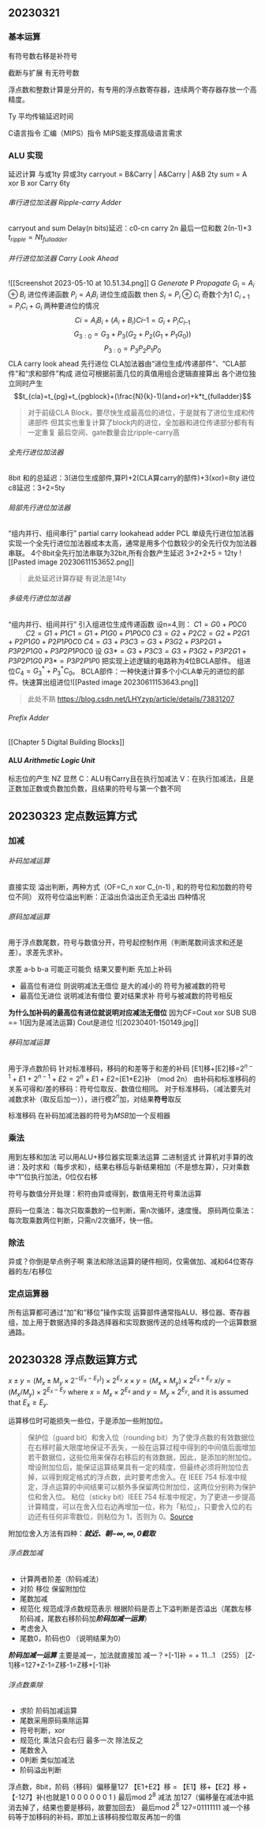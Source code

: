 ## 20230321
### 基本运算
有符号数右移是补符号

截断与扩展
有无符号数

浮点数和整数计算是分开的，有专用的浮点数寄存器，连续两个寄存器存放一个高精度。

Ty 平均传输延迟时间

C语言指令 汇编（MIPS）指令
MIPS能支撑高级语言需求

### ALU 实现
延迟计算 与或1ty 异或3ty
carryout = B&Carry | A&Carry | A&B 2ty
sum = A xor B xor Carry                    6ty

###### 串行进位加法器 *Ripple-carry Adder*
carryout and sum
Delay(n bits)延迟：c0-cn carry 2n    最后一位和数 2(n-1)+3
$t_{ripple}=Nt_{fulladder}$

###### 并行进位加法器 *Carry Look Ahead*
![[Screenshot 2023-05-10 at 10.51.34.png]]
G *Generate* P *Propagate*
$G_i =  A_i \oplus B_i$ 进位传递函数
$P_i=A_iB_i$ 进位生成函数
then
$S_i=P_i\oplus C_i$ 奇数个为1
$C_{i+1}=P_iC_i+G_i$ 两种要进位的情况
$$Ci = A_iB_i +(A_i + B_i)C{i–1} = G_i +P_iC_{i–1}$$
$$G_{3:0}=G_3+P_3(G_2+P_2(G_1+P_1G_0))$$
$$ P_{3:0}=P_3P_2P_1P_0$$
CLA carry look ahead 先行进位
CLA加法器由“进位生成/传递部件”、“CLA部件”和“求和部件”构成
进位可根据前面几位的真值用组合逻辑直接算出
各个进位独立同时产生
$$t_{cla}=t_{pg}+t_{pgblock}+(\frac{N}{k}-1)(and+or)+k*t_{fulladder}$$

> 对于前级CLA Block，要尽快生成最高位的进位，于是就有了进位生成和传递部件
> 但其实也重复计算了block内的进位，全加器和进位传递部分都有有一定重复
> 最后空间、gate数量会比ripple-carry高

###### 全先行进位加法器
8bit 和的总延迟：3(进位生成部件,算P)+2(CLA算carry的部件)+3(xor)=8ty   进位c8延迟：3+2=5ty

###### 局部先行进位加法器
“组内并行、组间串行”
partial carry lookahead adder PCL 单级先行进位加法器
实现一个全先行进位加法器成本太高，通常是用多个位数较少的全先行仅为加法器串联。
4个8bit全先行加法串联为32bit,所有合数产生延迟 3+2+2+5 = 12ty 
![[Pasted image 20230611153652.png]]
>此处延迟计算存疑 有说法是14ty

###### 多级先行进位加法器
“组内并行、组间并行” 引入组进位生成传递函数
设n=4,则：
$C1=G0+P0C0$　　　　 　         
$C2=G1+P1C1=G1+P1G0+P1P0C0$
$C3=G2+P2C2=G2+P2G1+P2P1G0+P2P1P0C0$
$C4=G3+P3C3=G3+P3G2+P3P2G1+P3P2P1G0+P3P2P1P0C0$
设
$G3*=G3+P3C3=G3+P3G2+P3P2G1+P3P2P1G0$
$P3*=P3P2P1P0$
把实现上述逻辑的电路称为4位BCLA部件。
组进位$C_4 =G_3^*+P_3^*C_0$。
BCLA部件：一种快速计算多个小CLA单元的进位的部件。快速算出组进位![[Pasted image 20230611153643.png]]
>此处不熟 https://blog.csdn.net/LHYzyp/article/details/73831207

###### Prefix Adder
[[Chapter 5 Digital Building Blocks]]

#### ALU *Arithmetic Logic Unit*
标志位的产生
NZ 显然
C：ALU有Carry且在执行加减法
V：在执行加减法，且是正数加正数或负数加负数，且结果的符号与第一个数不同

## 20230323 定点数运算方式

### 加减

###### 补码加减运算
直接实现 溢出判断，两种方式（OF=C_n xor C_{n-1) , 和的符号位和加数的符号位不同）
双符号位溢出判断：正溢出负溢出正负无溢出 四种情况

###### 原码加减运算
用于浮点数尾数，符号与数值分开，符号起控制作用（判断尾数间该求和还是差）。求差先求补。

求差 a-b b-a 可能正可能负 结果又要判断
先加上补码
- 最高位有进位 则说明减法无借位 是大的减小的 符号为被减数的符号
- 最高位无进位 说明减法有借位 要对结果求补 符号与被减数的符号相反

**为什么加补码的最高位有进位就说明对应减法无借位**
因为CF=Cout xor SUB
SUB == 1(因为是减法运算)
Cout是进位
![[20230401-150149.jpg]]


###### 移码加减运算
用于浮点数阶码 针对标准移码，移码的和差等于和差的补码
[E1]移+[E2]移=$2^{n-1}+E1+2^{n-1}+E2=2^n+E1+E2$=[E1+E2]补 （mod 2n）
由补码和标准移码的关系可得和/差的移码：符号位取反、数值位相同。
对于标准移码，（减法要先对减数求补（取反后加一）），进行模$2^n$加，对结果**符号**取反

标准移码 在补码加减法器的符号为*MSB*加一个反相器

### 乘法
用到左移和加法 可以用ALU+移位器实现乘法运算
二进制竖式
计算机对手算的改进：及时求和（每步求和），结果右移后与新结果相加（不是想左算），只对乘数中“1”位执行加法，0位仅右移

符号与数值分开处理：积符由异或得到，数值用无符号乘法运算

原码一位乘法：每次只取乘数的一位判断，需n次循环，速度慢。
原码两位乘法：每次取乘数两位判断，只需n/2次循环，快一倍。

### 除法
异或？你倒是举点例子啊
乘法和除法运算的硬件相同，仅需做加、减和64位寄存器的左/右移位

### 定点运算器
所有运算都可通过“加”和“移位”操作实现
运算部件通常指ALU、移位器、寄存器组，加上用于数据选择的多路选择器和实现数据传送的总线等构成的一个运算数据通路。


## 20230328 浮点数运算方式
$x\pm y=(M_x\pm M_y\times 2^{-(E_x-E_y)})\times 2^{E_x}$
$x\times y=(M_x\times M_y)\times 2^{E_x+E_y}$
$x/y=(M_x/M_y)\times 2^{E_x-E_y}$
where $x=M_x \times 2^{E_x}$ and $y=M_y \times 2^{E_y}$, and it is assumed that $E_x\geq E_y$.

运算移位时可能损失一些位，于是添加一些附加位。
> 保护位（guard bit）和舍入位（rounding bit）为了使浮点数的有效数据位在右移时最大限度地保证不丢失，一般在运算过程中得到的中间值后面增加若干数据位，这些位用来保存右移后的有效数据，因此，是添加的附加位。增设附加位后，能保证运算结果具有一定的精度，但最终必须将附加位去掉，以得到规定格式的浮点数，此时要考虑舍入。在 IEEE 754 标准中规定，浮点运算的中间结果可以额外多保留两位附加位，这两位分别称为保护位和舍入位。 粘位（sticky bit）IEEE 754 标准中规定，为了更进一步提高计算精度，可以在舍入位右边再增加一位，称为「粘位」，只要舍入位的右边还有任何非零数位，则粘位为 1，否则为 0。[Source](https://fumeboy.github.io/ComputerOrganization/Chapter2/3.html)

附加位舍入方法有四种：***就近、朝$-\infty,\infty,0截取$***

###### 浮点数加减
- 计算两者阶差（阶码减法）
- 对阶 移位 保留附加位
- 尾数加减
- 规范化 规范成浮点数规范表示 根据阶码是否上下溢判断是否溢出（尾数左移阶码减，尾数右移阶码加***阶码加减一运算***）
- 考虑舍入
- 尾数0，阶码也0 （说明结果为0）

***阶码加减一运算***
主要是减一，加法就直接加
减一？+[-1]补 = + 11…1  （255）
[Z-1]移=127+Z-1=Z移-1=Z移+[-1]补

###### 浮点数乘除
- 求阶 阶码加减运算
- 尾数采用原码乘除运算
- 符号判断，xor
- 规范化 乘法只会右归 最多一次 除法反之
- 尾数舍入
- 0判断 类似加减法
- 阶码溢出判断

浮点数，8bit，阶码（移码）偏移量127
【E1+E2】移 = 【E1】移+【E2】移 + 【-127】补(也就是1 0 0 0 0 0 0 1 )  最后mod $2^8$
减法 加127（偏移量在减法中抵消去掉了，结果也要是移码，故要加回去） 最后mod $2^8$
127=01111111 减一个移码等于加移码的补码，即加上该移码按位取反再加一的值